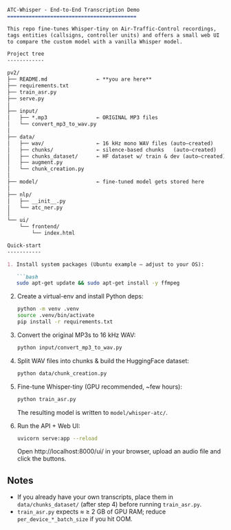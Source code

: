 ```markdown
ATC-Whisper - End-to-End Transcription Demo
==========================================

This repo fine-tunes Whisper-tiny on Air-Traffic-Control recordings,
tags entities (callsigns, controller units) and offers a small web UI
to compare the custom model with a vanilla Whisper model.

Project tree
------------

pv2/
├── README.md                ← **you are here**
├── requirements.txt
├── train_asr.py
├── serve.py
│
├── input/
│   ├── *.mp3                ← ORIGINAL MP3 files
│   └── convert_mp3_to_wav.py
│
├── data/
│   ├── wav/                 ← 16 kHz mono WAV files (auto–created)
│   ├── chunks/              ← silence-based chunks   (auto–created)
│   ├── chunks_dataset/      ← HF dataset w/ train & dev (auto–created)
│   ├── augment.py
│   └── chunk_creation.py
│
├── model/                   ← fine-tuned model gets stored here
│
├── nlp/
│   ├── __init__.py
│   └── atc_ner.py
│
└── ui/
    └── frontend/
        └── index.html

Quick-start
-----------

1. Install system packages (Ubuntu example – adjust to your OS):

   ```bash
   sudo apt-get update && sudo apt-get install -y ffmpeg
   ```

2. Create a virtual-env and install Python deps:

   ```bash
   python -m venv .venv
   source .venv/bin/activate
   pip install -r requirements.txt
   ```

3. Convert the original MP3s to 16 kHz WAV:

   ```bash
   python input/convert_mp3_to_wav.py
   ```

4. Split WAV files into chunks & build the HuggingFace dataset:

   ```bash
   python data/chunk_creation.py
   ```

5. Fine-tune Whisper-tiny (GPU recommended, ~few hours):

   ```bash
   python train_asr.py
   ```

   The resulting model is written to `model/whisper-atc/`.

6. Run the API + Web UI:

   ```bash
   uvicorn serve:app --reload
   ```

   Open http://localhost:8000/ui/ in your browser,
   upload an audio file and click the buttons.

Notes
-----

*   If you already have your own transcripts, place them in
    `data/chunks_dataset/` (after step 4) before running `train_asr.py`.
*   `train_asr.py` expects ≈ ≥ 2 GB of GPU RAM; reduce `per_device_*_batch_size`
    if you hit OOM.
```